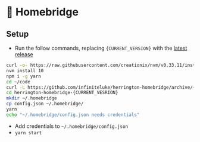 # 🤖 Homebridge

## Setup
- Run the follow commands, replacing `{CURRENT_VERSION}` with the [latest release](https://github.com/infiniteluke/herrington-homebridge/releases)
```sh
curl -o- https://raw.githubusercontent.com/creationix/nvm/v0.33.11/install.sh | bash
nvm install 10
npm i -g yarn
cd ~/code
curl -L https://github.com/infiniteluke/herrington-homebridge/archive/{CURRENT_VERSION}.tar.gz | tar zx
cd herrington-homebridge-{CURRENT_VESRION}
mkdir ~/.homebridge
cp config.json ~/.homebridge/
yarn
echo "~/.homebridge/config.json needs credentials"
```
- Add credentials to `~/.homebridge/config.json`
- `yarn start`
